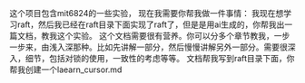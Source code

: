这个项目包含mit6824的一些实验，
现在我需要你帮我做一件事情：
我现在想学习raft，然后我已经在raft目录下面实现了raft了，但是是用ai生成的，你帮我出一篇文档，教我这个实验。
这个文档需要很有营养。你可以分多个章节教我，一步一步来，由浅入深那种。比如先讲解一部分，然后慢慢讲解另外一部分。需要很深入，细节，包括对锁的使用，一致性的考虑等等。
文档帮我写到raft目录下面，你帮我创建一个laearn_cursor.md